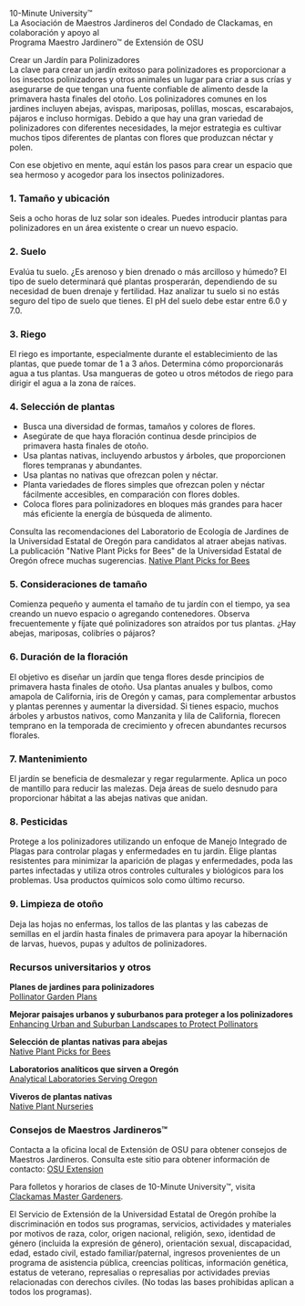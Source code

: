 10-Minute University™  
La Asociación de Maestros Jardineros del Condado de Clackamas, en colaboración y apoyo al  
Programa Maestro Jardinero™ de Extensión de OSU  

Crear un Jardín para Polinizadores  
La clave para crear un jardín exitoso para polinizadores es proporcionar a los insectos polinizadores y otros animales un lugar para criar a sus crías y asegurarse de que tengan una fuente confiable de alimento desde la primavera hasta finales del otoño. Los polinizadores comunes en los jardines incluyen abejas, avispas, mariposas, polillas, moscas, escarabajos, pájaros e incluso hormigas. Debido a que hay una gran variedad de polinizadores con diferentes necesidades, la mejor estrategia es cultivar muchos tipos diferentes de plantas con flores que produzcan néctar y polen.  

Con ese objetivo en mente, aquí están los pasos para crear un espacio que sea hermoso y acogedor para los insectos polinizadores.  

### 1. Tamaño y ubicación  
Seis a ocho horas de luz solar son ideales. Puedes introducir plantas para polinizadores en un área existente o crear un nuevo espacio.  

### 2. Suelo  
Evalúa tu suelo. ¿Es arenoso y bien drenado o más arcilloso y húmedo? El tipo de suelo determinará qué plantas prosperarán, dependiendo de su necesidad de buen drenaje y fertilidad. Haz analizar tu suelo si no estás seguro del tipo de suelo que tienes. El pH del suelo debe estar entre 6.0 y 7.0.  

### 3. Riego  
El riego es importante, especialmente durante el establecimiento de las plantas, que puede tomar de 1 a 3 años. Determina cómo proporcionarás agua a tus plantas. Usa mangueras de goteo u otros métodos de riego para dirigir el agua a la zona de raíces.  

### 4. Selección de plantas  
- Busca una diversidad de formas, tamaños y colores de flores.  
- Asegúrate de que haya floración continua desde principios de primavera hasta finales de otoño.  
- Usa plantas nativas, incluyendo arbustos y árboles, que proporcionen flores tempranas y abundantes.  
- Usa plantas no nativas que ofrezcan polen y néctar.  
- Planta variedades de flores simples que ofrezcan polen y néctar fácilmente accesibles, en comparación con flores dobles.  
- Coloca flores para polinizadores en bloques más grandes para hacer más eficiente la energía de búsqueda de alimento.  

Consulta las recomendaciones del Laboratorio de Ecología de Jardines de la Universidad Estatal de Oregón para candidatos al atraer abejas nativas. La publicación "Native Plant Picks for Bees" de la Universidad Estatal de Oregón ofrece muchas sugerencias. [Native Plant Picks for Bees](https://extension.oregonstate.edu/catalog/pub/em-9363-native-plant-picks-bees)  

### 5. Consideraciones de tamaño  
Comienza pequeño y aumenta el tamaño de tu jardín con el tiempo, ya sea creando un nuevo espacio o agregando contenedores. Observa frecuentemente y fíjate qué polinizadores son atraídos por tus plantas. ¿Hay abejas, mariposas, colibríes o pájaros?  

### 6. Duración de la floración  
El objetivo es diseñar un jardín que tenga flores desde principios de primavera hasta finales de otoño. Usa plantas anuales y bulbos, como amapola de California, iris de Oregón y camas, para complementar arbustos y plantas perennes y aumentar la diversidad. Si tienes espacio, muchos árboles y arbustos nativos, como Manzanita y lila de California, florecen temprano en la temporada de crecimiento y ofrecen abundantes recursos florales.  

### 7. Mantenimiento  
El jardín se beneficia de desmalezar y regar regularmente. Aplica un poco de mantillo para reducir las malezas. Deja áreas de suelo desnudo para proporcionar hábitat a las abejas nativas que anidan.  

### 8. Pesticidas  
Protege a los polinizadores utilizando un enfoque de Manejo Integrado de Plagas para controlar plagas y enfermedades en tu jardín. Elige plantas resistentes para minimizar la aparición de plagas y enfermedades, poda las partes infectadas y utiliza otros controles culturales y biológicos para los problemas. Usa productos químicos solo como último recurso.  

### 9. Limpieza de otoño  
Deja las hojas no enfermas, los tallos de las plantas y las cabezas de semillas en el jardín hasta finales de primavera para apoyar la hibernación de larvas, huevos, pupas y adultos de polinizadores.  

### Recursos universitarios y otros  
**Planes de jardines para polinizadores**  
[Pollinator Garden Plans](https://ucdavis.app.box.com/s/h88bp60ucq6mk82w9v8eubtvuqecw1bi)  

**Mejorar paisajes urbanos y suburbanos para proteger a los polinizadores**  
[Enhancing Urban and Suburban Landscapes to Protect Pollinators](https://extension.oregonstate.edu/catalog/pub/em-9289-enhancing-urban-suburban-landscapes-protect-pollinators)  

**Selección de plantas nativas para abejas**  
[Native Plant Picks for Bees](https://extension.oregonstate.edu/catalog/pub/em-9363-native-plant-picks-bees)  

**Laboratorios analíticos que sirven a Oregón**  
[Analytical Laboratories Serving Oregon](https://www.oregon.gov/ODA/programs/Pesticides/Documents/2020/AnalyticalLabsServingOregon.pdf)  

**Viveros de plantas nativas**  
[Native Plant Nurseries](https://portlandnativeplants.org/native-plant-nurseries)  

### Consejos de Maestros Jardineros™  
Contacta a la oficina local de Extensión de OSU para obtener consejos de Maestros Jardineros. Consulta este sitio para obtener información de contacto: [OSU Extension](https://extension.oregonstate.edu/find-us)  

Para folletos y horarios de clases de 10-Minute University™, visita [Clackamas Master Gardeners](https://cmastergardeners.org).  

El Servicio de Extensión de la Universidad Estatal de Oregón prohíbe la discriminación en todos sus programas, servicios, actividades y materiales por motivos de raza, color, origen nacional, religión, sexo, identidad de género (incluida la expresión de género), orientación sexual, discapacidad, edad, estado civil, estado familiar/paternal, ingresos provenientes de un programa de asistencia pública, creencias políticas, información genética, estatus de veterano, represalias o represalias por actividades previas relacionadas con derechos civiles. (No todas las bases prohibidas aplican a todos los programas).